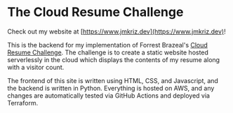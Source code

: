 # The Cloud Resume Challenge
Check out my website at [https://www.jmkriz.dev](https://www.jmkriz.dev)!

This is the backend for my implementation of Forrest Brazeal's [Cloud Resume Challenge](https://cloudresumechallenge.dev/docs/the-challenge/aws/). The challenge is to create a static website hosted serverlessly in the cloud which displays the contents of my resume along with a visitor count.

The frontend of this site is written using HTML, CSS, and Javascript, and the backend is written in Python. Everything is hosted on AWS, and any changes are automatically tested via GitHub Actions and deployed via Terraform.
